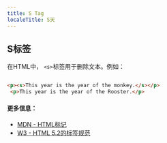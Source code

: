 ```yaml
---
title: S Tag
localeTitle: S天
---
```

## S标签

在HTML中， `<s>`标签用于删除文本。例如：

```html

<p><s>This year is the year of the monkey.</s></p> 
 <p>This year is the year of the Rooster.</p> 
```

#### 更多信息：

*   [MDN - HTML标记](https://developer.mozilla.org/en-US/docs/Web/HTML/Element/s)
*   [W3 - HTML 5.2的标签规范](https://www.w3.org/TR/html5/textlevel-semantics.html#the-s-element)